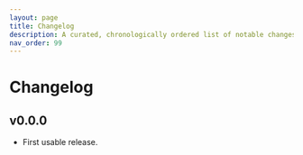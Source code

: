 ```yaml
---
layout: page
title: Changelog
description: A curated, chronologically ordered list of notable changes for each version of the project.
nav_order: 99
---
```


# Changelog

## v0.0.0

- First usable release.
